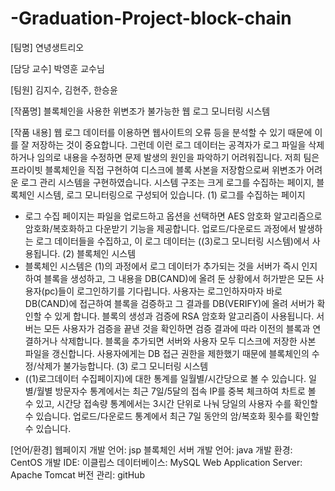 # -Graduation-Project-block-chain

[팀명]
연녕생트리오

[담당 교수]
박영훈 교수님

[팀원]
김지수, 김현주, 한승윤

[작품명]
블록체인을 사용한 위변조가 불가능한 웹 로그 모니터링 시스템

[작품 내용]
웹 로그 데이터를 이용하면 웹사이트의 오류 등을 분석할 수 있기 때문에 이를 잘 저장하는 것이 중요합니다. 그런데 이런 로그 데이터는 공격자가 로그 파일을 삭제하거나 임의로 내용을 수정하면 문제 발생의 원인을 파악하기 어려워집니다. 저희 팀은 프라이빗 블록체인을 직접 구현하여 디스크에 블록 사본을 저장함으로써 위변조가 어려운 로그 관리 시스템을 구현하였습니다.
 시스템 구조는 크게 로그를 수집하는 페이지, 블록체인 시스템, 로그 모니터링으로 구성되어 있습니다. 
 (1) 로그를 수집하는 페이지
 - 로그 수집 페이지는 파일을 업로드하고 옵션을 선택하면 AES 암호화 알고리즘으로 암호화/복호화하고 다운받기 기능을 제공합니다. 업로드/다운로드 과정에서 발생하는 로그 데이터들을 수집하고, 이 로그 데이터는 ((3)로그 모니터링 시스템)에서 사용됩니다.
 (2) 블록체인 시스템
 - 블록체인 시스템은 (1)의 과정에서 로그 데이터가 추가되는 것을 서버가 즉시 인지하여 블록을 생성하고, 그 내용을 DB(CAND)에 올려 둔 상황에서 허가받은 모든 사용자(pc)들이 로그인하기를 기다립니다. 사용자는 로그인하자마자 바로 DB(CAND)에 접근하여 블록을 검증하고 그 결과를 DB(VERIFY)에 올려 서버가 확인할 수 있게 합니다. 블록의 생성과 검증에 RSA 암호화 알고리즘이 사용됩니다. 서버는 모든 사용자가 검증을 끝낸 것을 확인하면 검증 결과에 따라 이전의 블록과 연결하거나 삭제합니다. 블록을 추가되면 서버와 사용자 모두 디스크에 저장한 사본 파일을 갱신합니다. 사용자에게는 DB 접근 권한을 제한했기 때문에 블록체인의 수정/삭제가 불가능합니다. 
 (3) 로그 모니터링 시스템
 - ((1)로그데이터 수집페이지)에 대한 통계를 일월별/시간당으로 볼 수 있습니다. 일별/월별 방문자수 통계에서는 최근 7일/5달의 접속 IP를 중복 체크하여 차트로 볼 수 있고, 시간당 접속량 통계에서는 3시간 단위로 나눠 당일의 사용자 수를 확인할 수 있습니다. 업로드/다운로드 통계에서 최근 7일 동안의 암/복호화 횟수를 확인할 수 있습니다.
 
 
[언어/환경]
웹페이지 개발 언어: jsp
블록체인 서버 개발 언어: java
개발 환경: CentOS
개발 IDE: 이클립스
데이터베이스: MySQL
Web Application Server: Apache Tomcat
버전 관리: gitHub

